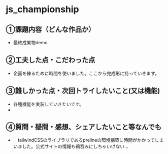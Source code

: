 # js_championship
## ①課題内容（どんな作品か）
- 最終成果物demo

## ②工夫した点・こだわった点
- 企画を練るために時間を使いました。ここから完成形に持っていきます。

## ③難しかった点・次回トライしたいこと(又は機能)
- 各種機能を実装していきたいです。
- 
## ④質問・疑問・感想、シェアしたいこと等なんでも
- 　tailwindCSSのライブラリであるprelineの環境構築に時間がかかってしまいました。公式サイトの情報も鵜呑みにしちゃいけない…
